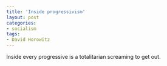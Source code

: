 ```yaml
---
title: 'Inside progressivism'
layout: post
categories:
- socialism
tags:
- David Horowitz
---
```


Inside every progressive is a totalitarian screaming to get out.